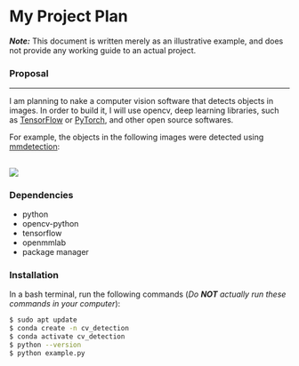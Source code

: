 # My Project Plan 

***Note:*** This document is written merely as an illustrative example, and does not provide any working guide to an actual project.

### Proposal 
---
I am planning to nake a computer vision software that detects objects in images.   In order to build it, I will use opencv, deep learning libraries, such as [TensorFlow](https://www.tensorflow.org/?hl=ko) or [PyTorch](https://pytorch.org/), and other open source softwares.

For example, the objects in the following images were detected using [mmdetection](https://github.com/open-mmlab/mmdetection):

![](https://user-images.githubusercontent.com/12907710/137271636-56ba1cd2-b110-4812-8221-b4c120320aa9.png)
---
### Dependencies 
- python
- opencv-python
- tensorflow
- openmmlab
- package manager

### Installation
In a bash terminal, run the following commands (*Do* ***NOT*** *actually run these commands in your computer*):
```sh
$ sudo apt update
$ conda create -n cv_detection
$ conda activate cv_detection
$ python --version
$ python example.py
```


